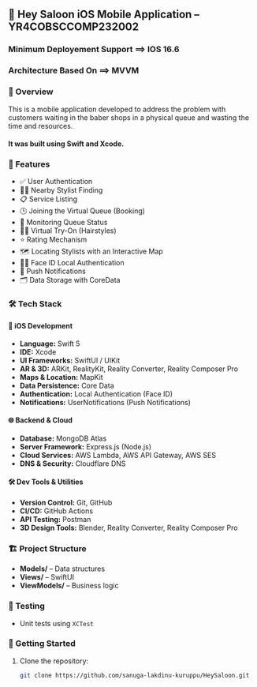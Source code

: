 
## 📱 Hey Saloon iOS Mobile  Application – YR4COBSCCOMP232002

### Minimum Deployement Support ==> IOS 16.6
### Architecture Based On ==> MVVM

### 🎯 Overview
This is a mobile application developed to address the problem with customers waiting in the baber shops in a physical queue and wasting the time and resources.

#### It was built using Swift and Xcode.

### 🚀 Features
- ✅ User Authentication  
- 💇‍♀️ Nearby Stylist Finding  
- 📋 Service Listing  
- 🕒 Joining the Virtual Queue (Booking)  
- 👀 Monitoring Queue Status  
- 🧑‍🎨 Virtual Try-On (Hairstyles)  
- ⭐ Rating Mechanism  
- 🗺️ Locating Stylists with an Interactive Map  
- 🧑‍💻 Face ID Local Authentication  
- 🔔 Push Notifications  
- 🗂️ Data Storage with CoreData  

### 🛠️ Tech Stack

#### 📱 iOS Development
- **Language:** Swift 5
- **IDE:** Xcode
- **UI Frameworks:** SwiftUI / UIKit
- **AR & 3D:** ARKit, RealityKit, Reality Converter, Reality Composer Pro
- **Maps & Location:** MapKit
- **Data Persistence:** Core Data
- **Authentication:** Local Authentication (Face ID)
- **Notifications:** UserNotifications (Push Notifications)

#### 🌐 Backend & Cloud
- **Database:** MongoDB Atlas
- **Server Framework:** Express.js (Node.js)
- **Cloud Services:** AWS Lambda, AWS API Gateway, AWS SES
- **DNS & Security:** Cloudflare DNS

#### 🛠️ Dev Tools & Utilities
- **Version Control:** Git, GitHub
- **CI/CD:** GitHub Actions
- **API Testing:** Postman
- **3D Design Tools:** Blender, Reality Converter, Reality Composer Pro

### 🏗️ Project Structure
- **Models/** – Data structures
- **Views/** – SwiftUI
- **ViewModels/** – Business logic

### 🧪 Testing

- Unit tests using `XCTest`

### 📲 Getting Started

1. Clone the repository:
   ```bash
   git clone https://github.com/sanuga-lakdinu-kuruppu/HeySaloon.git

